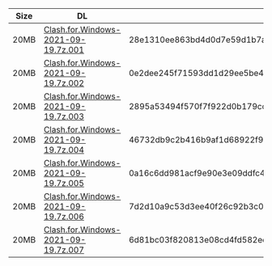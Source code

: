 |    Size   |     DL  | sha512sum |
|  ---  |  ---  |  ---  |
| 20MB | [Clash.for.Windows-2021-09-19.7z.001](https://cdn.jsdelivr.net/gh/appleians/cfw_m1@main/Clash.for.Windows-2021-09-19.7z.001) | 28e1310ee863bd4d0d7e59d1b7a66cd2401e45fd7b67cc53b5f8697be6d0ff7de720372e0e58dbdd410a9a7e5b582d653104c0563dc8a41fcce9d45a56a207e1 |
| 20MB | [Clash.for.Windows-2021-09-19.7z.002](https://cdn.jsdelivr.net/gh/appleians/cfw_m1@main/Clash.for.Windows-2021-09-19.7z.002) | 0e2dee245f71593dd1d29ee5be4e44c1b733207952b74b7521beceaa7c1d670637601a43060a823475989243aeabffe227a18899663d48c2f48b7ba9decc4801 |
| 20MB | [Clash.for.Windows-2021-09-19.7z.003](https://cdn.jsdelivr.net/gh/appleians/cfw_m1@main/Clash.for.Windows-2021-09-19.7z.003) | 2895a53494f570f7f922d0b179cc466a2e64e1dc021af6aa15f5367f7ec768d19e7ad4997ba52472620a34ff92e6b8678eae85e59697c0210704910acae08e8a |
| 20MB | [Clash.for.Windows-2021-09-19.7z.004](https://cdn.jsdelivr.net/gh/appleians/cfw_m1@main/Clash.for.Windows-2021-09-19.7z.004) | 46732db9c2b416b9af1d68922f9a4b3363f3de83a170c95b6703bc871b2bd237a9a8a46c890845dad0ebf712f27dfdf58ab8ae482cc812e99e23e27b0e900942 |
| 20MB | [Clash.for.Windows-2021-09-19.7z.005](https://cdn.jsdelivr.net/gh/appleians/cfw_m1@main/Clash.for.Windows-2021-09-19.7z.005) | 0a16c6dd981acf9e90e3e09ddfc4ce8010da88bf39f134b8f121db85904473f6f980e1fab18a15b644e3bf26e61acbf2828369ea29193f5dc2e6056707efe2e9 |
| 20MB | [Clash.for.Windows-2021-09-19.7z.006](https://cdn.jsdelivr.net/gh/appleians/cfw_m1@main/Clash.for.Windows-2021-09-19.7z.006) | 7d2d10a9c53d3ee40f26c92b3c0770409a2d6020c9865a15c8d0825e4dd948218184ffb96c27f7af3350a393f66af093083fa153cbca3821883a1cc433267a07 |
| 20MB | [Clash.for.Windows-2021-09-19.7z.007](https://cdn.jsdelivr.net/gh/appleians/cfw_m1@main/Clash.for.Windows-2021-09-19.7z.007) | 6d81bc03f820813e08cd4fd582ee03b4a57e26bb1b279ea33e66854ccff0aeec4402d31630341b7aed7589a3892b0aa60c464f86c20ef62e800cfdfe38064d07 |
